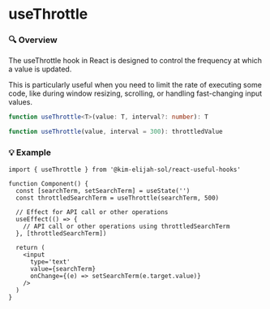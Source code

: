 # useThrottle

### 🔍 Overview

The useThrottle hook in React is designed to control the frequency at which a value is updated.

This is particularly useful when you need to limit the rate of executing some code, like during window resizing, scrolling, or handling fast-changing input values.

```typescript
function useThrottle<T>(value: T, interval?: number): T
```

```typescript
function useThrottle(value, interval = 300): throttledValue
```

### 💡 Example

```tsx
import { useThrottle } from '@kim-elijah-sol/react-useful-hooks'

function Component() {
  const [searchTerm, setSearchTerm] = useState('')
  const throttledSearchTerm = useThrottle(searchTerm, 500)

  // Effect for API call or other operations
  useEffect(() => {
    // API call or other operations using throttledSearchTerm
  }, [throttledSearchTerm])

  return (
    <input
      type='text'
      value={searchTerm}
      onChange={(e) => setSearchTerm(e.target.value)}
    />
  )
}
```
